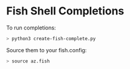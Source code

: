 # Fish Shell Completions

To run completions:

```sh
> python3 create-fish-complete.py
```

Source them to your fish.config:

```sh
> source az.fish
```
